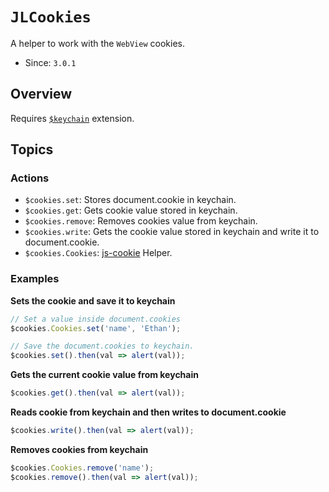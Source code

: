# ``JLCookies``

A helper to work with the `WebView` cookies.

- Since: `3.0.1`

## Overview

Requires [`$keychain`](JLKeychain.html) extension.

## Topics

### Actions

- ``$cookies.set``: Stores document.cookie in keychain.
- ``$cookies.get``: Gets cookie value stored in keychain.
- ``$cookies.remove``: Removes cookies value from keychain.
- ``$cookies.write``: Gets the cookie value stored in keychain and write it to document.cookie.
- ``$cookies.Cookies``: [js-cookie](https://github.com/js-cookie/js-cookie) Helper.

### Examples

**Sets the cookie and save it to keychain**

```js
// Set a value inside document.cookies
$cookies.Cookies.set('name', 'Ethan'); 

// Save the document.cookies to keychain.
$cookies.set().then(val => alert(val));
```

**Gets the current cookie value from keychain**

```js
$cookies.get().then(val => alert(val));
```

**Reads cookie from keychain and then writes to document.cookie**

```js
$cookies.write().then(val => alert(val));
```

**Removes cookies from keychain**

```js
$cookies.Cookies.remove('name'); 
$cookies.remove().then(val => alert(val));
```
